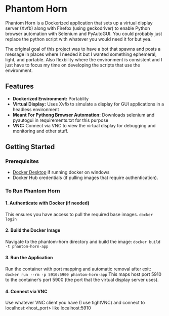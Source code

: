 # Phantom Horn

Phantom Horn is a Dockerized application that sets up a virtual display server (Xvfb) along with Firefox (using geckodriver) to enable Python browser automation with Selenium and PyAutoGUI. You could probably just replace the python script with whatever you would need it for but yea.

The original goal of this project was to have a bot that spawns and posts a message in places where I needed it but I wanted something ephemeral, light, and portable. Also flexbility where the environment is consistent and I just have to focus my time on developing the scripts that use the environment.

## Features

- **Dockerized Environment:** Portablity
- **Virtual Display:** Uses Xvfb to simulate a display for GUI applications in a headless environment
- **Meant For Pythong Browser Automation:** Downloads selenium and pyautogui in requirements.txt for this purpose
- **VNC:** Connect via VNC to view the virtual display for debugging and monitoring and other stuff.

## Getting Started

### Prerequisites

- [Docker Desktop](https://www.docker.com/products/docker-desktop) if running docker on windows
- Docker Hub credentials (if pulling images that require authentication).

### To Run Phantom Horn

#### 1. Authenticate with Docker (if needed)
This ensures you have access to pull the required base images.
`docker login`

#### 2. Build the Docker Image
Navigate to the phantom-horn directory and build the image:
`docker build -t phantom-horn-app`

#### 3. Run the Application
Run the container with port mapping and automatic removal after exit:
`docker run --rm -p 5910:5900 phantom-horn-app`
This maps host port 5910 to the container’s port 5900 (the port that the virtual display server uses).

#### 4. Connect via VNC
Use whatever VNC client you have (I use tightVNC) and connect to localhost:<host_port> like localhost:5910
